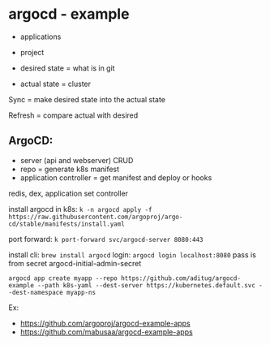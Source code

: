 # argocd - example
- applications
- project

- desired state = what is in git 
- actual state = cluster

Sync = make desired state into the actual state

Refresh = compare actual with desired

## ArgoCD:
- server (api and webserver) CRUD
- repo = generate k8s manifest
- application controller = get manifest and deploy or hooks

redis, dex, application set controller

install argocd in k8s: ```k -n argocd apply -f https://raw.githubusercontent.com/argoproj/argo-cd/stable/manifests/install.yaml ```

port forward: ```k port-forward svc/argocd-server 8080:443```

install cli: ```brew install argocd```
login: ```argocd login localhost:8080```
pass is from secret argocd-initial-admin-secret

```argocd app create myapp --repo https://github.com/aditug/argocd-example --path k8s-yaml --dest-server https://kubernetes.default.svc --dest-namespace myapp-ns```

Ex: 
- https://github.com/argoproj/argocd-example-apps
- https://github.com/mabusaa/argocd-example-apps